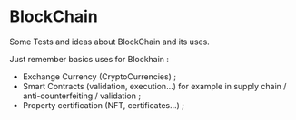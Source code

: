 # BlockChain

Some Tests and ideas about BlockChain and its uses. 

Just remember basics uses for Blockhain : 
  * Exchange Currency (CryptoCurrencies) ; 
  * Smart Contracts (validation, execution...) for example in supply chain / anti-counterfeiting / validation ; 
  * Property certification (NFT, certificates...) ;
  